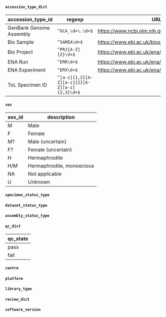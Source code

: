 


#### `accession_type_dict`

accession_type_id       | regexp                                        | URL
------------------------|-----------------------------------------------|----
GenBank Genome Assembly | `^GCA_\d+\.\d+$`                              | https://www.ncbi.nlm.nih.gov/datasets/genome/{}/
Bio Sample              | `^SAMEA\d+$`                                  | https://www.ebi.ac.uk/biosamples/samples/{}
Bio Project             | `^PRJ[A-Z]{2}\d+$`                            | https://www.ebi.ac.uk/ena/browser/view/{}
ENA Run                 | `^ERR\d+$`                                    | https://www.ebi.ac.uk/ena/browser/view/{}
ENA Experiment          | `^ERX\d+$`                                    | https://www.ebi.ac.uk/ena/browser/view/{}
ToL Specimen ID         | `^[a-z]{1,2}[A-Z][a-z]{2}[A-Z][a-z]{2,3}\d+$` |


#### `sex`

sex_id                 | description
-----------------------|------------
M                      | Male
F                      | Female
M?                     | Male (uncertain)
F?                     | Female (uncertain)
H                      | Hermaphrodite
H/M                    | Hermaphrodite, monoecious
NA                     | Not applicable
U                      | Unknown

#### `specimen_status_type`

#### `dataset_status_type`

#### `assembly_status_type`

#### `qc_dict`

qc_state |
---------|
pass     |
fail     |

#### `centre`

#### `platform`

#### `library_type`

#### `review_dict`

#### `software_version`

